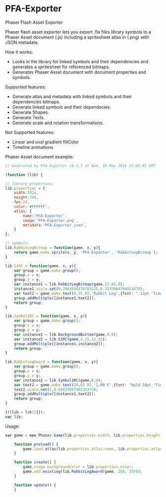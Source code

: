 # PFA-Exporter
Phaser Flash Asset Exporter

Phaser flash asset exporter lets you export .fla files library symbols to a Phaser Asset document (.js) including a spritesheet atlas in (.png) with JSON metadata.

How it works:

 - Looks in the library for linked symbols and their dependencies and generates a spritesheet for referenced bitmaps.
 - Generates Phaser Asset document with document properties and symbols.

Supported features:

  - Generate atlas and metadata with linked symbols and their dependencies bitmaps.
  - Generate linked symbols and their dependecies.
  - Generate Shapes.
  - Generate Texts.
  - Generate scale and rotation transformations.
  
Not Supported features:

  - Linear and oval gradient fillColor
  - Timeline animations

Phaser Asset document example:
```javascript
// Generated by PFA-Exporter v0.3.5 at Wed, 18 May 2016 21:05:45 GMT

(function (lib) {	

// library properties:
lib.properties = {
	width:1024,
	height:745,
	fps:24,
	color:'#FFFFFF',
	atlas: {
		name:'PFA-Exporter',
		image:'PFA-Exporter.png',
		metadata:'PFA-Exporter.json',
	}
};

// symbols:
lib.RabbitLegBitmap = function(game, x, y){
    return game.make.sprite(x, y, 'PFA-Exporter', 'RabbitLegBitmap');
}

lib.S1RC = function(game, x, y){
    var group = game.make.group();
    group.x = x;
    group.y = y;
    var instance1 = lib.RabbitLegBitmap(game,13.05,0);
    instance1.scale.set(0.2903594970703125,0.3137664794921875);
    var text2 = game.make.text(0,35.85,'Rabbit Leg',{font: " 12pt 'Times New Roman'",fill: '#000000'});
    group.addMultiple([instance1,text2]);
    return group;
}

lib.Symbol1RC = function(game, x, y){
    var group = game.make.group();
    group.x = x;
    group.y = y;
    var instance1 = lib.BackgroundButtom(game,0,0);
    var instance2 = lib.S1RC(game,4.25,12.15);
    group.addMultiple([instance1,instance2]);
    return group;
}

lib.RabbitLegAward = function(game, x, y){
    var group = game.make.group();
    group.x = x;
    group.y = y;
    var instance1 = lib.Symbol1RC(game,0,0);
    var text2 = game.make.text(24,65.85,'2,00 €',{font: "bold 10pt 'Times New Roman'",fill: '#FFFFFF'});
    text2.scale.set(1,0.6963958740234375);
    group.addMultiple([instance1,text2]);
    return group;
}

})(lib = lib||{});
var lib;
```

Usage:
```javascript
var game = new Phaser.Game(lib.properties.width, lib.properties.height, Phaser.AUTO, '', {preload: preload, create: create, update: update });

	function preload() {
		game.load.atlas(lib.properties.atlas.name, lib.properties.atlas.image, lib.properties.atlas.metadata);
	}

	function create() {
		game.stage.backgroundColor = lib.properties.color;
		game.add.existing(lib.RabbitLegAward(game, 250, 250));
	}

	function update() {
	}
```
